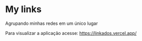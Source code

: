# My links

Agrupando minhas redes em um único lugar

Para visualizar a aplicação acesse: https://linkados.vercel.app/
